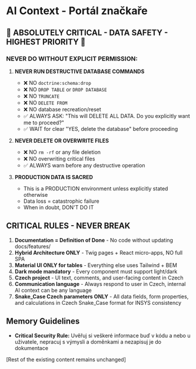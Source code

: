 # AI Context - Portál značkaře

## 🚨 ABSOLUTELY CRITICAL - DATA SAFETY - HIGHEST PRIORITY 🚨

### NEVER DO WITHOUT EXPLICIT PERMISSION:
1. **NEVER RUN DESTRUCTIVE DATABASE COMMANDS**
   - ❌ NO `doctrine:schema:drop`
   - ❌ NO `DROP TABLE` or `DROP DATABASE`
   - ❌ NO `TRUNCATE`
   - ❌ NO `DELETE FROM`
   - ❌ NO database recreation/reset
   - ✅ ALWAYS ASK: "This will DELETE ALL DATA. Do you explicitly want me to proceed?"
   - ✅ WAIT for clear "YES, delete the database" before proceeding

2. **NEVER DELETE OR OVERWRITE FILES**
   - ❌ NO `rm -rf` or any file deletion
   - ❌ NO overwriting critical files
   - ✅ ALWAYS warn before any destructive operation

3. **PRODUCTION DATA IS SACRED**
   - This is a PRODUCTION environment unless explicitly stated otherwise
   - Data loss = catastrophic failure
   - When in doubt, DON'T DO IT

## CRITICAL RULES - NEVER BREAK
1. **Documentation = Definition of Done** - No code without updating docs/features/
2. **Hybrid Architecture ONLY** - Twig pages + React micro-apps, NO full SPA
3. **Material UI ONLY for tables** - Everything else uses Tailwind + BEM
4. **Dark mode mandatory** - Every component must support light/dark
5. **Czech project** - UI text, comments, and user-facing content in Czech
6. **Communication language** - Always respond to user in Czech, internal AI context can be any language
7. **Snake_Case Czech parameters ONLY** - All data fields, form properties, and calculations in Czech Snake_Case format for INSYS consistency

## Memory Guidelines
- **Critical Security Rule:** Uvěřuj si veškeré informace buď v kódu a nebo u uživatele, nepracuj s výmysli a doměnkami a nezapisuj je do dokumentace

[Rest of the existing content remains unchanged]